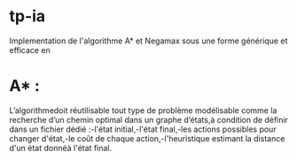 # tp-ia
Implementation de l'algorithme A* et Negamax sous une forme générique et efficace en
# A* :
L’algorithmedoit réutilisable tout type de problème modélisable comme la recherche d’un chemin optimal dans un graphe d’états,à condition de définir dans un fichier dédié :-l'état initial,-l'état final,-les actions possibles pour changer d'état,-le coût de chaque action,-l'heuristique estimant la distance d'un état donnéà l'état final.
